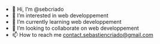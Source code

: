 - 👋 Hi, I’m @sebcriado
- 👀 I’m interested in web developpement 
- 🌱 I’m currently learning web developpement 
- 💞️ I’m looking to collaborate on web developpement 
- 📫 How to reach me contact.sebastiencriado@gmail.com

<!---
sebcriado/sebcriado is a ✨ special ✨ repository because its `README.md` (this file) appears on your GitHub profile.
You can click the Preview link to take a look at your changes.
--->
